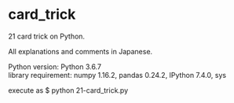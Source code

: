 # card_trick
21 card trick on Python.

All explanations and comments in Japanese.

Python version: Python 3.6.7  
library requirement: numpy 1.16.2, pandas 0.24.2, IPython 7.4.0, sys 

execute as
$ python 21-card_trick.py
